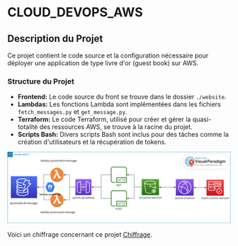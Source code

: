 # CLOUD_DEVOPS_AWS

## Description du Projet
Ce projet contient le code source et la configuration nécessaire pour déployer une application de type livre d'or (guest book) sur AWS.

### Structure du Projet
- **Frontend:** Le code source du front se trouve dans le dossier `./website`.
- **Lambdas:** Les fonctions Lambda sont implémentées dans les fichiers `fetch_messages.py` et `get_message.py`.
- **Terraform:** Le code Terraform, utilisé pour créer et gérer la quasi-totalité des ressources AWS, se trouve à la racine du projet.
- **Scripts Bash:** Divers scripts Bash sont inclus pour des tâches comme la création d'utilisateurs et la récupération de tokens.

![Image Alt Text](./schema.png)

Voici un chiffrage concernant ce projet [Chiffrage](./chiffrage.md).
